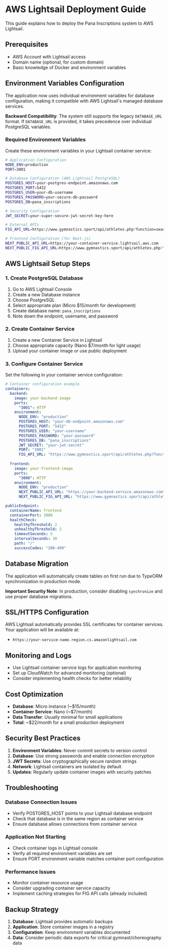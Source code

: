 # AWS Lightsail Deployment Guide

This guide explains how to deploy the Pana Inscriptions system to AWS Lightsail.

## Prerequisites

- AWS Account with Lightsail access
- Domain name (optional, for custom domain)
- Basic knowledge of Docker and environment variables

## Environment Variables Configuration

The application now uses individual environment variables for database configuration, making it compatible with AWS Lightsail's managed database services.

**Backward Compatibility**: The system still supports the legacy `DATABASE_URL` format. If `DATABASE_URL` is provided, it takes precedence over individual PostgreSQL variables.

### Required Environment Variables

Create these environment variables in your Lightsail container service:

```bash
# Application Configuration
NODE_ENV=production
PORT=3001

# Database Configuration (AWS Lightsail PostgreSQL)
POSTGRES_HOST=your-postgres-endpoint.amazonaws.com
POSTGRES_PORT=5432
POSTGRES_USER=your-db-username
POSTGRES_PASSWORD=your-secure-db-password
POSTGRES_DB=pana_inscriptions

# Security Configuration
JWT_SECRET=your-super-secure-jwt-secret-key-here

# External APIs
FIG_API_URL=https://www.gymnastics.sport/api/athletes.php?function=searchLicenses&discipline=AER&country=&idlicense=&lastname=

# Frontend Configuration (for Next.js)
NEXT_PUBLIC_API_URL=https://your-container-service.lightsail.aws.com
NEXT_PUBLIC_FIG_API_URL=https://www.gymnastics.sport/api/athletes.php?function=searchLicenses&discipline=AER&country=&idlicense=&lastname=
```

## AWS Lightsail Setup Steps

### 1. Create PostgreSQL Database

1. Go to AWS Lightsail Console
2. Create a new Database instance
3. Choose PostgreSQL
4. Select appropriate plan (Micro $15/month for development)
5. Create database name: `pana_inscriptions`
6. Note down the endpoint, username, and password

### 2. Create Container Service

1. Create a new Container Service in Lightsail
2. Choose appropriate capacity (Nano $7/month for light usage)
3. Upload your container image or use public deployment

### 3. Configure Container Service

Set the following in your container service configuration:

```yaml
# Container configuration example
containers:
  backend:
    image: your-backend-image
    ports:
      "3001": HTTP
    environment:
      NODE_ENV: "production"
      POSTGRES_HOST: "your-db-endpoint.amazonaws.com"
      POSTGRES_PORT: "5432"
      POSTGRES_USER: "your-username"
      POSTGRES_PASSWORD: "your-password"
      POSTGRES_DB: "pana_inscriptions"
      JWT_SECRET: "your-jwt-secret"
      PORT: "3001"
      FIG_API_URL: "https://www.gymnastics.sport/api/athletes.php?function=searchLicenses&discipline=AER&country=&idlicense=&lastname="
  
  frontend:
    image: your-frontend-image
    ports:
      "3000": HTTP
    environment:
      NODE_ENV: "production"
      NEXT_PUBLIC_API_URL: "https://your-backend-service.amazonaws.com"
      NEXT_PUBLIC_FIG_API_URL: "https://www.gymnastics.sport/api/athletes.php?function=searchLicenses&discipline=AER&country=&idlicense=&lastname="

publicEndpoint:
  containerName: frontend
  containerPort: 3000
  healthCheck:
    healthyThreshold: 2
    unhealthyThreshold: 2
    timeoutSeconds: 5
    intervalSeconds: 30
    path: "/"
    successCodes: "200-499"
```

## Database Migration

The application will automatically create tables on first run due to TypeORM synchronization in production mode.

**Important Security Note**: In production, consider disabling `synchronize` and use proper database migrations.

## SSL/HTTPS Configuration

AWS Lightsail automatically provides SSL certificates for container services. Your application will be available at:
- `https://your-service-name.region.cs.amazonlightsail.com`

## Monitoring and Logs

- Use Lightsail container service logs for application monitoring
- Set up CloudWatch for advanced monitoring (optional)
- Consider implementing health checks for better reliability

## Cost Optimization

- **Database**: Micro instance (~$15/month)
- **Container Service**: Nano (~$7/month) 
- **Data Transfer**: Usually minimal for small applications
- **Total**: ~$22/month for a small production deployment

## Security Best Practices

1. **Environment Variables**: Never commit secrets to version control
2. **Database**: Use strong passwords and enable connection encryption
3. **JWT Secrets**: Use cryptographically secure random strings
4. **Network**: Lightsail containers are isolated by default
5. **Updates**: Regularly update container images with security patches

## Troubleshooting

### Database Connection Issues
- Verify POSTGRES_HOST points to your Lightsail database endpoint
- Check that database is in the same region as container service
- Ensure database allows connections from container service

### Application Not Starting
- Check container logs in Lightsail console
- Verify all required environment variables are set
- Ensure PORT environment variable matches container port configuration

### Performance Issues
- Monitor container resource usage
- Consider upgrading container service capacity
- Implement caching strategies for FIG API calls (already included)

## Backup Strategy

1. **Database**: Lightsail provides automatic backups
2. **Application**: Store container images in a registry
3. **Configuration**: Keep environment variables documented
4. **Data**: Consider periodic data exports for critical gymnast/choreography data 